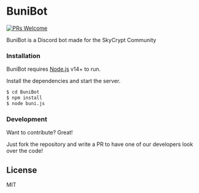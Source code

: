 # BuniBot

[![PRs Welcome](https://img.shields.io/badge/PRs-welcome-brightgreen.svg?style=flat-square)](https://github.com/SkyCryptWebsite/BuniBot/pulls) 

BuniBot is a Discord bot made for the SkyCrypt Community

### Installation

BuniBot requires [Node.js](https://nodejs.org/) v14+ to run.

Install the dependencies and start the server.

```sh
$ cd BuniBot
$ npm install 
$ node buni.js
```
### Development

Want to contribute? Great!

Just fork the repository and write a PR to have one of our developers look over the code!


License
----
MIT



